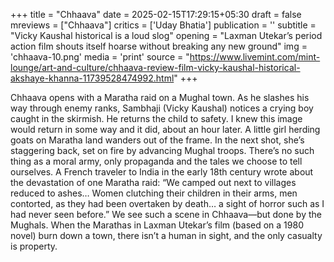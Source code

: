+++
title = "Chhaava"
date = 2025-02-15T17:29:15+05:30
draft = false
mreviews = ["Chhaava"]
critics = ['Uday Bhatia']
publication = ''
subtitle = "Vicky Kaushal historical is a loud slog"
opening = "Laxman Utekar’s period action film shouts itself hoarse without breaking any new ground"
img = 'chhaava-10.png'
media = 'print'
source = "https://www.livemint.com/mint-lounge/art-and-culture/chhaava-review-film-vicky-kaushal-historical-akshaye-khanna-11739528474992.html"
+++

Chhaava opens with a Maratha raid on a Mughal town. As he slashes his way through enemy ranks, Sambhaji (Vicky Kaushal) notices a crying boy caught in the skirmish. He returns the child to safety. I knew this image would return in some way and it did, about an hour later. A little girl herding goats on Maratha land wanders out of the frame. In the next shot, she’s staggering back, set on fire by advancing Mughal troops. There’s no such thing as a moral army, only propaganda and the tales we choose to tell ourselves. A French traveler to India in the early 18th century wrote about the devastation of one Maratha raid: “We camped out next to villages reduced to ashes… Women clutching their children in their arms, men contorted, as they had been overtaken by death… a sight of horror such as I had never seen before.” We see such a scene in Chhaava—but done by the Mughals. When the Marathas in Laxman Utekar’s film (based on a 1980 novel) burn down a town, there isn’t a human in sight, and the only casualty is property.
